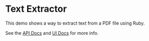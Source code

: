 Text Extractor
==============

This demo shows a way to extract text from a PDF file using Ruby.

See the [API Docs](server/README.md) and [UI Docs](client/README.md) for more info.
